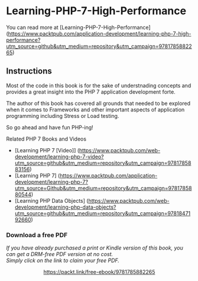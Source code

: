 


# Learning-PHP-7-High-Performance

You can read more at [Learning-PHP-7-High-Performance]
(https://www.packtpub.com/application-development/learning-php-7-high-performance?utm_source=github&utm_medium=repository&utm_campaign=9781785882265)

## Instructions

Most of the code in this book is for the sake of understnading concepts 
and provides a great insight into the PHP 7 application development forte.

The author of this book has covered all grounds that needed to be explored when it comes to Frameworks
and other important aspects of application programming including Stress or Load testing.

So go ahead and have fun PHP-ing! 


Related PHP 7 Books and Videos

* [Learning PHP 7 [Video]] (https://www.packtpub.com/web-development/learning-php-7-video?utm_source=github&utm_medium=repository&utm_campaign=9781785883156)
* [Learning PHP 7] (https://www.packtpub.com/application-development/learning-php-7?utm_source=Github&utm_medium=repository&utm_campaign=9781785880544)
* [Learning PHP Data Objects] (https://www.packtpub.com/web-development/learning-php-data-objects?utm_source=github&utm_medium=repository&utm_campaign=9781847192660)
### Download a free PDF

 <i>If you have already purchased a print or Kindle version of this book, you can get a DRM-free PDF version at no cost.<br>Simply click on the link to claim your free PDF.</i>
<p align="center"> <a href="https://packt.link/free-ebook/9781785882265">https://packt.link/free-ebook/9781785882265 </a> </p>
